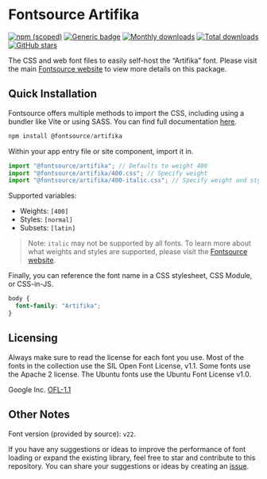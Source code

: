 # Fontsource Artifika

[![npm (scoped)](https://img.shields.io/npm/v/@fontsource/artifika?color=brightgreen)](https://www.npmjs.com/package/@fontsource/artifika) [![Generic badge](https://img.shields.io/badge/fontsource-passing-brightgreen)](https://github.com/fontsource/fontsource) [![Monthly downloads](https://badgen.net/npm/dm/@fontsource/artifika)](https://github.com/fontsource/fontsource) [![Total downloads](https://badgen.net/npm/dt/@fontsource/artifika)](https://github.com/fontsource/fontsource) [![GitHub stars](https://img.shields.io/github/stars/fontsource/fontsource.svg?style=social&label=Star)](https://github.com/fontsource/fontsource/stargazers)

The CSS and web font files to easily self-host the “Artifika” font. Please visit the main [Fontsource website](https://fontsource.org/fonts/artifika) to view more details on this package.

## Quick Installation

Fontsource offers multiple methods to import the CSS, including using a bundler like Vite or using SASS. You can find full documentation [here](https://fontsource.org/docs/getting-started/introduction).

```javascript
npm install @fontsource/artifika
```

Within your app entry file or site component, import it in.

```javascript
import "@fontsource/artifika"; // Defaults to weight 400
import "@fontsource/artifika/400.css"; // Specify weight
import "@fontsource/artifika/400-italic.css"; // Specify weight and style
```

Supported variables:
- Weights: `[400]`
- Styles: `[normal]`
- Subsets: `[latin]`

> Note: `italic` may not be supported by all fonts. To learn more about what weights and styles are supported, please visit the [Fontsource website](https://fontsource.org/fonts/artifika).

Finally, you can reference the font name in a CSS stylesheet, CSS Module, or CSS-in-JS.

```css
body {
  font-family: "Artifika";
}
```

## Licensing
Always make sure to read the license for each font you use. Most of the fonts in the collection use the SIL Open Font License, v1.1. Some fonts use the Apache 2 license. The Ubuntu fonts use the Ubuntu Font License v1.0.

Google Inc.
[OFL-1.1](http://scripts.sil.org/OFL)

## Other Notes
Font version (provided by source): `v22`.

If you have any suggestions or ideas to improve the performance of font loading or expand the existing library, feel free to star and contribute to this repository. You can share your suggestions or ideas by creating an [issue](https://github.com/fontsource/fontsource/issues).